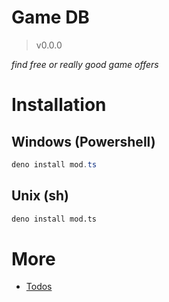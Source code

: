 # Game DB

>  v0.0.0

_find free or really good game offers_

# Installation

## Windows (Powershell)

```ps1
deno install mod.ts
```

## Unix (sh)

```sh
deno install mod.ts
```

# More

- [Todos](./TODO.md)
